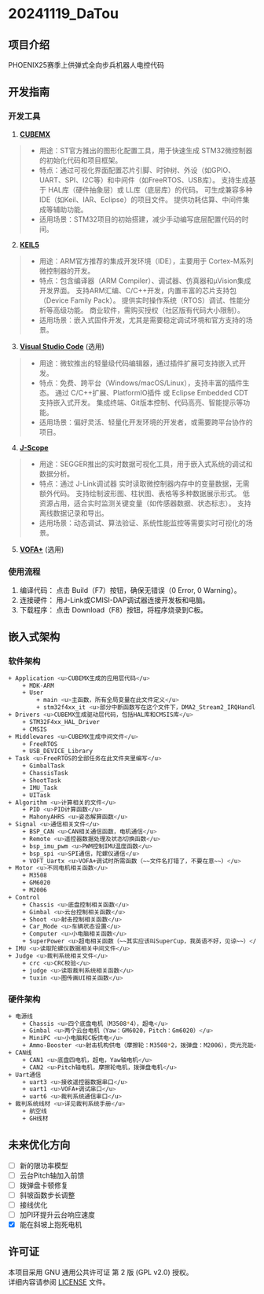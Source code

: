 # 20241119_DaTou
## 项目介绍
PHOENIX25赛季上供弹式全向步兵机器人电控代码
## 开发指南
### 开发工具
1. [**CUBEMX**](https://www.st.com/en/development-tools/stm32cubemx.html)
>- 用途：ST官方推出的图形化配置工具，用于快速生成 STM32微控制器 的初始化代码和项目框架。  
>- 特点：通过可视化界面配置芯片引脚、时钟树、外设（如GPIO、UART、SPI、I2C等）和中间件（如FreeRTOS、USB库）。
支持生成基于 HAL库（硬件抽象层）或 LL库（底层库）的代码。
可生成兼容多种IDE（如Keil、IAR、Eclipse）的项目文件。
提供功耗估算、中间件集成等辅助功能。  
>- 适用场景：STM32项目的初始搭建，减少手动编写底层配置代码的时间。
2. [**KEIL5**](https://www.keil.com/download/product/)
>- 用途：ARM官方推荐的集成开发环境（IDE），主要用于 Cortex-M系列 微控制器的开发。  
>- 特点：包含编译器（ARM Compiler）、调试器、仿真器和µVision集成开发界面。
支持ARM汇编、C/C++开发，内置丰富的芯片支持包（Device Family Pack）。
提供实时操作系统（RTOS）调试、性能分析等高级功能。
商业软件，需购买授权（社区版有代码大小限制）。  
>- 适用场景：嵌入式固件开发，尤其是需要稳定调试环境和官方支持的场景。
3. [**Visual Studio Code**](https://code.visualstudio.com/)  (选用)
>- 用途：微软推出的轻量级代码编辑器，通过插件扩展可支持嵌入式开发。  
>- 特点：免费、跨平台（Windows/macOS/Linux），支持丰富的插件生态。
通过 C/C++扩展、PlatformIO插件 或 Eclipse Embedded CDT 支持嵌入式开发。
集成终端、Git版本控制、代码高亮、智能提示等功能。  
>- 适用场景：偏好灵活、轻量化开发环境的开发者，或需要跨平台协作的项目。
4. [**J-Scope**](https://www.segger.com/products/debug-probes/j-link/tools/j-scope/)
>- 用途：SEGGER推出的实时数据可视化工具，用于嵌入式系统的调试和数据分析。  
>- 特点：通过 J-Link调试器 实时读取微控制器内存中的变量数据，无需额外代码。
支持绘制波形图、柱状图、表格等多种数据展示形式。
低资源占用，适合实时监测关键变量（如传感器数据、状态标志）。
支持离线数据记录和导出。  
>- 适用场景：动态调试、算法验证、系统性能监控等需要实时可视化的场景。
5. [**VOFA+**](https://www.vofa.plus/)  (选用)
### 使用流程
1. 编译代码：
点击 Build（F7）按钮，确保无错误（0 Error, 0 Warning）。
2. 连接硬件：
用J-Link或CMISI-DAP调试器连接开发板和电脑。
3. 下载程序：
点击 Download（F8）按钮，将程序烧录到C板。

## 嵌入式架构
### 软件架构
```bash
+ Application <u>CUBEMX生成的应用层代码</u>
    + MDK-ARM
    + User
        + main <u>主函数，所有全局变量在此文件定义</u>
        + stm32f4xx_it <u>部分中断函数写在这个文件下，DMA2_Stream2_IRQHandler函数需注释掉</u>
+ Drivers <u>CUBEMX生成驱动层代码，包括HAL库和CMSIS库</u>
    + STM32F4xx_HAL_Driver
    + CMSIS
+ Middlewares <u>CUBEMX生成中间文件</u>
    + FreeRTOS
    + USB_DEVICE_Library
+ Task <u>FreeRTOS的全部任务在此文件夹里编写</u>
    + GimbalTask
    + ChassisTask
    + ShootTask
    + IMU_Task
    + UITask
+ Algorithm <u>计算相关的文件</u>
    + PID <u>PID计算函数</u>
    + MahonyAHRS <u>姿态解算函数</u>
+ Signal <u>通信相关文件</u>
    + BSP_CAN <u>CAN相关通信函数，电机通信</u>
    + Remote <u>遥控器数据处理及状态切换函数</u>
    + bsp_imu_pwm <u>PWM控制IMU温度函数</u>
    + bsp_spi <u>SPI通信，陀螺仪通信</u>
    + VOFT_Uartx <u>VOFA+调试时所需函数（~~文件名打错了，不要在意~~）</u>
+ Motor <u>不同电机相关函数</u>
    + M3508
    + GM6020
    + M2006
+ Control
    + Chassis <u>底盘控制相关函数</u>
    + Gimbal <u>云台控制相关函数</u>
    + Shoot <u>射击控制相关函数</u>
    + Car_Mode <u>车辆状态设置</u>
    + Computer <u>小电脑相关函数</u>
    + SuperPower <u>超电相关函数（~~其实应该叫SuperCup，我英语不好，见谅~~）</u>
+ IMU <u>读取陀螺仪数据相关中间文件</u>
+ Judge <u>裁判系统相关文件</u>
    + crc <u>CRC校验</u>
    + judge <u>读取裁判系统相关函数</u>
    + tuxin <u>图传画UI相关函数</u>
```
### 硬件架构
```bash
+ 电源线
    + Chassis <u>四个底盘电机（M3508*4），超电</u>
    + Gimbal <u>两个云台电机（Yaw：GM6020，Pitch：Gm6020）</u>
    + MiniPC <u>小电脑和C板供电</u>
    + Ammo-Booster <u>射击机构供电（摩擦轮：M3508*2，拨弹盘：M2006），荧光充能</u>
+ CAN线
    + CAN1 <u>底盘四电机，超电，Yaw轴电机</u>
    + CAN2 <u>Pitch轴电机，摩擦轮电机，拨弹盘电机</u>
+ Uart通信
    + uart3 <u>接收遥控器数据串口</u>
    + uart1 <u>VOFA+调试串口</u>
    + uart6 <u>裁判系统通信串口</u>
+ 裁判系统线材 <u>详见裁判系统手册</u>
    + 航空线
    + GH线材
```
## 未来优化方向
- [ ] 新的限功率模型
- [ ] 云台Pitch轴加入前馈
- [ ] 拨弹盘卡顿修复
- [ ] 斜坡函数步长调整
- [ ] 接线优化
- [ ] 加PI环提升云台响应速度
- [X] 能在斜坡上抱死电机
## 许可证  
本项目采用 GNU 通用公共许可证 第 2 版 (GPL v2.0) 授权。  
详细内容请参阅 [LICENSE](LICENSE) 文件。  
